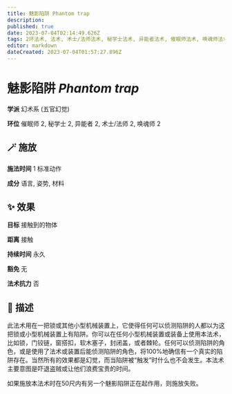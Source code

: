 ```yaml
---
title: 魅影陷阱 Phantom trap
description: 
published: true
date: 2023-07-04T02:14:49.626Z
tags: 2环法术, 法术, 术士/法师法术, 秘学士法术, 异能者法术, 催眠师法术, 唤魂师法术, 幻术系, 五官幻觉
editor: markdown
dateCreated: 2023-07-04T01:57:27.896Z
---
```


# **魅影陷阱** *Phantom trap*

**学派** 幻术系 (五官幻觉) 

**环位** 催眠师 2, 秘学士 2, 异能者 2, 术士/法师 2, 唤魂师 2

## 🪄 施放

**施法时间** 1 标准动作

**成分** 语言, 姿势, 材料

## ✨ 效果 

**目标** 接触到的物体 

**距离** 接触  

**持续时间** 永久 

**豁免** 无

**法术抗力** 否

## 📖 描述

此法术用在一把锁或其他小型机械装置上，它使得任何可以侦测陷阱的人都以为这把锁或小型机械装置上有陷阱。你可以在任何小型机械装置或装备上使用本法术，比如锁，门铰链，窗搭扣，软木塞子，封闭盖，或者棘轮。任何可以侦测陷阱的角色，或是使用了法术或装置后能侦测陷阱的角色，将100%地确信有一个真实的陷阱存在。当然所有的效果都是幻觉，而当陷阱被“触发”时什么也不会发生。本法术主要意图是吓退盗贼或让他们浪费宝贵的时间。

如果施放本法术时在50尺内有另一个魅影陷阱正在起作用，则施放失败。
    